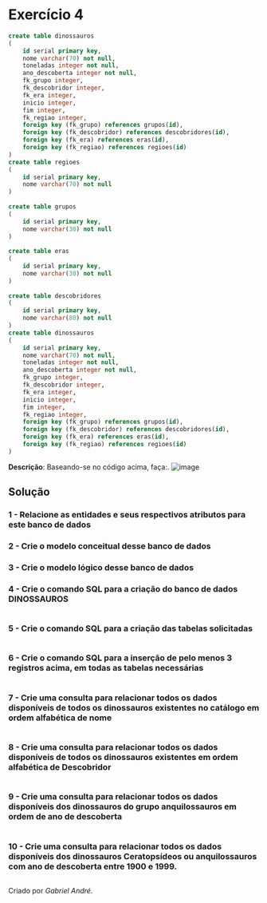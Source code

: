 # Exercício 4
~~~sql
create table dinossauros
(
	id serial primary key,
	nome varchar(70) not null,
	toneladas integer not null,
	ano_descoberta integer not null,
	fk_grupo integer,
	fk_descobridor integer,
	fk_era integer,
	inicio integer,
	fim integer,
	fk_regiao integer,
	foreign key (fk_grupo) references grupos(id),
	foreign key (fk_descobridor) references descobridores(id),
	foreign key (fk_era) references eras(id),
	foreign key (fk_regiao) references regioes(id)
)
create table regioes
(
	id serial primary key,
	nome varchar(70) not null
)
 
create table grupos
(
	id serial primary key,
	nome varchar(30) not null
)
 
create table eras
(
	id serial primary key,
	nome varchar(30) not null
)
 
create table descobridores
(
	id serial primary key,
	nome varchar(80) not null
)
create table dinossauros
(
	id serial primary key,
	nome varchar(70) not null,
	toneladas integer not null,
	ano_descoberta integer not null,
	fk_grupo integer,
	fk_descobridor integer,
	fk_era integer,
	inicio integer,
	fim integer,
	fk_regiao integer,
	foreign key (fk_grupo) references grupos(id),
	foreign key (fk_descobridor) references descobridores(id),
	foreign key (fk_era) references eras(id),
	foreign key (fk_regiao) references regioes(id)
)
~~~
**Descrição**: Baseando-se no código acima, faça:.
![image](https://github.com/gabrielandre-math/AcademiaJava/assets/60861872/75d6802a-1e3f-4fd5-8172-904007cac5d8)

## Solução
### 1 - Relacione as entidades e seus respectivos atributos para este banco de dados
### 2 - Crie o modelo conceitual desse banco de dados
### 3 - Crie o modelo lógico desse banco de dados
### 4 - Crie o comando SQL para a criação do banco de dados DINOSSAUROS
~~~sql
~~~
### 5 - Crie o comando SQL para a criação das tabelas solicitadas
~~~sql
~~~
### 6 - Crie o comando SQL para a inserção de pelo menos 3 registros acima, em todas as tabelas necessárias
~~~sql
~~~
### 7 - Crie uma consulta para relacionar todos os dados disponíveis de todos os dinossauros existentes no catálogo em ordem alfabética de nome
~~~sql
~~~
### 8 - Crie uma consulta para relacionar todos os dados disponíveis de todos os dinossauros existentes em ordem alfabética de Descobridor
~~~sql
~~~
### 9 - Crie uma consulta para relacionar todos os dados disponíveis dos dinossauros do grupo anquilossauros em ordem de ano de descoberta
~~~sql
~~~
### 10 - Crie uma consulta para relacionar todos os dados disponíveis dos dinossauros Ceratopsídeos ou anquilossauros com ano de descoberta entre 1900 e 1999.
~~~sql
~~~
Criado por _Gabriel André._
